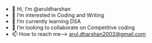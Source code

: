 - 👋 Hi, I’m @aruldharshan
- 👀 I’m interested in Coding and Writing
- 🌱 I’m currently learning DSA
- 💞️ I’m looking to collaborate on Competitive coding
- 📫 How to reach me--> arul.dharshan2002@gmail.com

<!---
aruldharshan/aruldharshan is a ✨ special ✨ repository because its `README.md` (this file) appears on your GitHub profile.
You can click the Preview link to take a look at your changes.
--->
